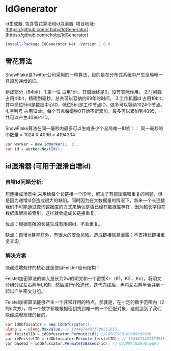# IdGenerator
id生成器, 包含雪花算法和id混淆器, 项目地址: [https://github.com/choby/IdGenerator](https://github.com/choby/IdGenerator)

```powershell
Install-Package IdGenerator.Net -Version 1.0.0
```

## 雪花算法

SnowFlake是Twitter公司采用的一种算法，目的是在分布式系统中产生全局唯一且趋势递增的ID。

组成部分（64bit）
1.第一位 占用1bit，其值始终是0，没有实际作用。 
2.时间戳 占用41bit，精确到毫秒，总共可以容纳约69年的时间。 
3.工作机器id 占用10bit，其中高位5bit是数据中心ID，低位5bit是工作节点ID，做多可以容纳1024个节点。 
4.序列号 占用12bit，每个节点每毫秒0开始不断累加，最多可以累加到4095，一共可以产生4096个ID。

SnowFlake算法在同一毫秒内最多可以生成多少个全局唯一ID呢：： 同一毫秒的ID数量 = 1024 X 4096 = 4194304

```csharp
var worker = new IdWorker(1, 1);
var id = worker.NextId();
```

## id混淆器 (可用于混淆自增id)
### 自增id问题分析:
短连接成场景中,采用给每个长链接一个ID号，解决了有损压缩和重复的问题，但是因为递增id会造成很大的缺陷。同时因为在大数据量的情况下，新来一个长连接我们不可能通过查询数据库的方式来确认是否已经在数据库存在，因为超长字段在数据库很难被索引，这样就会造成长链接重复。

优点：根据有限的长链生成有限的id，不会重复。

缺点：自增id暴率在外，有很大的安全风险，造成链接信息泄露；不支持长链接重复查询。

### 解决方案

隐藏递增规律的核心就是使用Feistel 密码结构：

Feistel加密算法的输入是长为2w的明文和一个密钥K=（K1，K2...,Kn）。将明文分组分成左右两半L和R，然后进行n轮迭代，迭代完成后，再将左右两半合并到一起以产生密文分组。

Feistel加密算法能够产生一个非常好用的特点，那就是，在一定的数字范围内（2的n次方），每一个数字都能根据密钥找到唯一的一个匹配对象，这就达到了我们隐藏递增规律的目的。



```csharp
var idObfuscator = new IdObfuscator();
ulong i = ulong.MaxValue; // 18446744073709551615
var feistelID = idObfuscator.Permute(id); //14585380100699608688
var reFeistelID = idObfuscator.Permute(feistelID); // 18446744073709551615
var base62 = idObfuscator.PermuteToBase62(id); // 62进制:dLNS46oypRo
```
